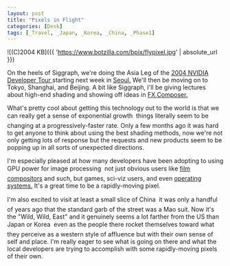```yaml
---
layout: post
title: "Pixels in Flight"
categories: [Desk]
tags: [_Travel, _Japan, _Korea, _China, _Phase1]
---
```



![(C)2004 KB]({{ 'https://www.botzilla.com/bpix/flypixel.jpg' | absolute_url }})


On the heels of Siggraph, we're doing the Asia Leg of the <a href="http://developer.nvidia.com/page/event_calendar.html">2004 NVIDIA Developer Tour </a> starting next week in <a href="http://www.gameinfinity.or.kr/sub04/02_read.php?menu_code=ACC_1&seq_code=38">Seoul.</a> We'll then be moving on to Tokyo, Shanghai, and Beijing. A bit like Siggraph, I'll be giving lectures about high-end shading and showing off ideas in <a href="http://www.fxcomposer.com/">FX Composer.</a>

What's pretty cool about getting this technology out to the world is that we can really get a sense of exponential growth &#151; things literally seem to be changing at a progressively-faster rate. Only a few months ago it was hard to get anyone to think about using the best shading methods, now we're not only getting lots of response but the requests and new products seem to be popping up in all sorts of unexpected directions.

I'm especially pleased at how many developers have been adopting to using GPU power for image processing &#151; not just obvious users like <a href="http://www.openexr.org/">film compositors</a> and such, but games, sci-viz users, and even <a href="http://www.apple.com/macosx/tiger/core.html">operating systems.</a> It's a great time to be a rapidly-moving pixel.

I'm also excited to visit at least a small slice of China &#151; it was only a handful of years ago that the standard garb of the street was a Mao suit. Now it's the "Wild, Wild, East" and it genuinely seems a lot farther from the US than Japan or Korea &#151; even as the people there rocket themselves toward what they perceive as a western style of affluence but with their own sense of self and place. I'm really eager to see what is going on there and what the local developers are trying to accomplish with some rapidly-moving pixels of their own.
